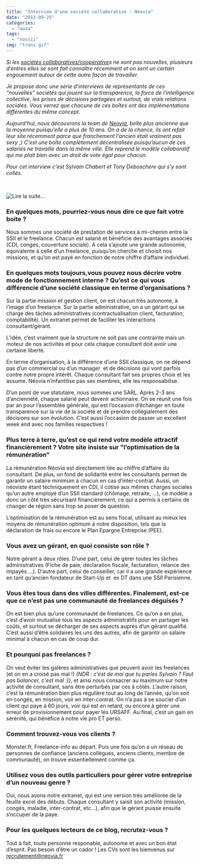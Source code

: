 ```yaml
---
title: "Interview d'une société collaborative : Neovia"
date: "2013-09-25"
categories: 
  - "waza"
tags: 
  - "nossii"
img: "trans.gif"
---
```


_Si les [sociétés collaboratives/coopérative](http://www.eventuallycoding.com/index.php/les-societes-cooperatives)s ne sont pas nouvelles, plusieurs d’entres elles se sont fait connaître récemment et on sent un certain engouement autour de cette autre façon de travailler._

_Je propose donc une série d’interviews de représentants de ces “nouvelles” sociétés qui jouent sur la transparence, la force de l’intelligence collective, les prises de décisions partagées et surtout, de vrais relations sociales. Vous verrez que chacune de ces boîtes ont des implémentations différentes du même concept._

_Aujourd’hui, nous découvrons la team de [Neovia](http://neovia.fr/), boîte plus ancienne que la moyenne puisqu'elle a plus de 10 ans. On a de la chance, ils ont refait leur site récemment parce que franchement l'ancien était vraiment pas sexy ;) C'est une boîte complètement décentralisée puisqu’aucun de ces salariés ne travaille dans la même ville. Elle reprend le modèle collaboratif qui me plait bien avec un droit de vote égal pour chacun._

_Pour cet interview c'est Sylvain Chabert et Tony Deboschere qui s'y sont collés._ 

 

![](/images/trans.gif "Lire la suite…")

### En quelques mots, pourriez-vous nous dire ce que fait votre boite ?

Nous sommes une société de prestation de services à mi-chemin entre la SSII et le freelance. Chacun est salarié et bénéficie des avantages associés (CDI, congés, couverture sociale). A cela s’ajoute une grande autonomie, équivalente à celle d’un freelance, puisqu’on cherche et choisit nos missions, et qu’on est payé en fonction de notre chiffre d’affaire individuel.

### En quelques mots toujours,vous pouvez nous décrire votre mode de fonctionnement interne ? Qu’est ce qui vous différencie d’une société classique en terme d’organisations ?

Sur la partie mission et gestion client, on est chacun très autonome, à l’image d’un freelance. Sur la partie administrative, on a un gérant qui se charge des tâches administratives (contractualisation client, facturation, comptabilité). Un extranet permet de faciliter les interactions consultant/gérant.

L’idée, c’est vraiment que la structure ne soit pas une contrainte mais un moteur de nos activités et pour cela chaque consultant doit avoir une certaine liberté.

En terme d’organisation, à la différence d’une SSII classique, on ne dépend pas d’un commercial ou d’un manager  et de décisions qui vont parfois contre notre propre intérêt. Chaque consultant fait ses propres choix et les assume. Néovia n’infantilise pas ses membres, elle les responsabilise.

D’un point de vue statutaire, nous sommes une SARL. Après 2-3 ans d’ancienneté, chaque salarié peut devenir actionnaire. On se réunit une fois par an pour l’assemblée générale, qui est l’occasion d’échanger en toute transparence sur la vie de la société et de prendre collégialement des décisions sur son évolution. C’est aussi l’occasion de passer un excellent week end avec nos familles respectives !

### Plus terre à terre, qu’est ce qui rend votre modèle attractif financièrement ? Votre site insiste sur "l’optimisation de la rémunération"

La rémunération Néovia est directement liée au chiffre d’affaire du consultant. De plus, un fond de solidarité entre les consultants permet de garantir un salaire minimum à chacun en cas d’inter-contrat. Aussi, un néoviste étant techniquement en CDI, il cotise aux mêmes charges sociales qu’un autre employé d’un SSII standard (chômage, retraite, …), ce modèle a donc un côté très sécurisant financièrement, ce qui a permis à certains de changer de région sans trop se poser de question.

L’optimisation de la rémunération est au sens fiscal, utilisant au mieux les moyens de rémunération optimum à notre disposition, tels que la déclaration de frais ou encore le Plan Epargne Entreprise (PEE).

### Vous avez un gérant, en quoi consiste son rôle ?

Notre gérant a deux rôles. D’une part, celui de gérer toutes les tâches administratives (Fiche de paie, déclaration fiscale, facturation, relance des impayés …). D’autre part, celui de conseiller, car il a une grande expérience en tant qu’ancien fondateur de Start-Up et  ex DT dans une SSII Parisienne.

### Vous êtes tous dans des villes différentes. Finalement, est-ce que ce n’est pas une communauté de freelances déguisés ?

On est bien plus qu’une communauté de freelances. Ce qu’on a en plus, c’est d’avoir mutualisé tous les aspects administratifs pour en partager les coûts, et surtout se décharger de ses aspects auprès d’un gérant qualifié. C’est aussi d’être solidaires les uns des autres, afin de garantir un salaire minimal à chacun en cas de coup dur.

### Et pourquoi pas freelances ?

On veut éviter les galères administratives que peuvent avoir les freelances (et on en a croisé pas mal !) _(NDR : c'est de moi que tu parles Sylvain ? Faut pas balancer, c'est mal :))_, et ainsi nous consacrer au maximum sur notre activité de consultant, sans être perturbés par ces à côtés. L’autre raison, c’est la rémunération bien plus régulière tout au long de l’année, qu’on soit en congés, en mission, voir en inter-contrat. On n’a pas à se soucier d’un client qui paye à 60 jours, voir qui est en retard, ou encore à gérer une erreur de provisionnement pour payer les URSAFF. Au final, c’est un gain en sérénité, qui bénéfice à notre vie pro ET perso.

### Comment trouvez-vous vos clients ?

Monster.fr, Freelance-info au départ. Puis une fois qu’on a un réseau de personnes de confiance (anciens collègues, anciens clients, membre de communauté), on trouve essentiellement comme ça.

### Utilisez vous des outils particuliers pour gérer votre entreprise d’un nouveau genre ?

Oui, nous avons notre extranet, qui est une version très améliorée de la feuille excel des débuts. Chaque consultant y saisit son activité (mission, congés, maladie, inter-contrat, etc…), afin que le gérant puisse ensuite s’occuper de la paye.

### Pour les quelques lecteurs de ce blog, recrutez-vous ?

Tout à fait, toute personne responable, autonome et avec un bon état d’esprit. Pas besoin d’être un cador ! Les CVs sont les bienvenus sur [recrutement@neovia.fr](mailto:recrutement@neovia.fr)
